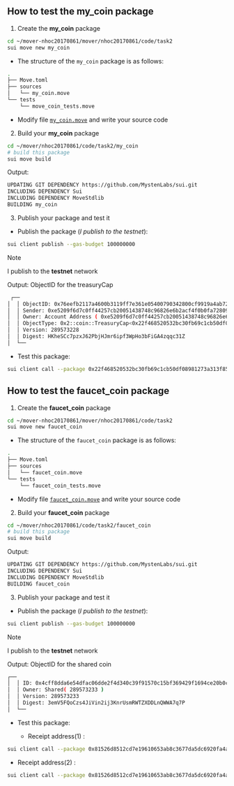 ## How to test the **my_coin** package

1. Create the **my_coin** package
```sh
cd ~/mover-nhoc20170861/mover/nhoc20170861/code/task2
sui move new my_coin
```
- The structure of the `my_coin` package is as follows:
```sh
.
├── Move.toml
├── sources
│   └── my_coin.move
└── tests
    └── move_coin_tests.move
```
- Modify file [`my_coin.move`](mover/nhoc20170861/code/task2/my_coin/sources/my_coin.move) and write your source code 

2. Build your **my_coin** package
```sh
cd ~/mover/nhoc20170861/code/task2/my_coin 
# build this package
sui move build
```

Output:
```sh
UPDATING GIT DEPENDENCY https://github.com/MystenLabs/sui.git
INCLUDING DEPENDENCY Sui
INCLUDING DEPENDENCY MoveStdlib
BUILDING my_coin
```

3. Publish your package and test it
- Publish the package (*I publish to the testnet*):
```sh
sui client publish --gas-budget 100000000
```
> [!NOTE]  
> I publish to the **testnet** network

Output: ObjectID for the treasuryCap
```sh
 ┌──                                                                                                                          │
│  │ ObjectID: 0x76eefb2117a4600b3119ff7e361e05400790342800cf9919a4ab721230cb02ef                                               │
│  │ Sender: 0xe5209f6d7c0ff44257cb20051438748c96826e6b2acf4f0b0fa7280923e96c9b                                                 │
│  │ Owner: Account Address ( 0xe5209f6d7c0ff44257cb20051438748c96826e6b2acf4f0b0fa7280923e96c9b )                              │
│  │ ObjectType: 0x2::coin::TreasuryCap<0x22f468520532bc30fb69c1cb50df08981273a313f8549e42e7b332f658b8bd47::my_coin::MY_COIN>   │
│  │ Version: 289573228                                                                                                         │
│  │ Digest: HKheSCc7pzxJ62PbjHJmr6ipf3WpHo3bFiGA4zqqc31Z                                                                       │
│  └──                                                
```
- Test this package:

```sh
sui client call --package 0x22f468520532bc30fb69c1cb50df08981273a313f8549e42e7b332f658b8bd47 --module my_coin --function mint_token --args 0x76eefb2117a4600b3119ff7e361e05400790342800cf9919a4ab721230cb02ef 10000 0xe5209f6d7c0ff44257cb20051438748c96826e6b2acf4f0b0fa7280923e96c9b
```


## How to test the **faucet_coin** package

1. Create the **faucet_coin** package
```sh
cd ~/mover-nhoc20170861/mover/nhoc20170861/code/task2
sui move new faucet_coin
```
- The structure of the `faucet_coin` package is as follows:
```sh
.
├── Move.toml
├── sources
│   └── faucet_coin.move
└── tests
    └── faucet_coin_tests.move
```
- Modify file [`faucet_coin.move`](mover/nhoc20170861/code/task2/faucet_coin/sources/faucet_coin.move) and write your source code 

2. Build your **faucet_coin** package
```sh
cd ~/mover/nhoc20170861/code/task2/faucet_coin 
# build this package
sui move build
```

Output:
```sh
UPDATING GIT DEPENDENCY https://github.com/MystenLabs/sui.git
INCLUDING DEPENDENCY Sui
INCLUDING DEPENDENCY MoveStdlib
BUILDING faucet_coin
```

3. Publish your package and test it
- Publish the package (*I publish to the testnet*):
```sh
sui client publish --gas-budget 100000000
```
> [!NOTE]  
> I publish to the **testnet** network

Output: ObjectID for the shared coin

```sh
┌──                                                                                              │
│  │ ID: 0x4cff8dda6e54dfac06dde2f4d340c39f91570c15bf369429f1694ce20b0c79db                         │
│  │ Owner: Shared( 289573233 )                                                                     │
│  │ Version: 289573233                                                                             │
│  │ Digest: 3emV5FQoCzs4JiVin2ij3KnrUsmRWTZXDDLnQWWA7q7P                                           │
│  └──                        
```
- Test this package:
  
  * Receipt address(1) :  
```sh
sui client call --package 0x81526d8512cd7e19610653ab8c3677da5dc6920fa4a168229d99d9f0cfddb658 --module faucet_coin --function mint_token --args 0x4cff8dda6e54dfac06dde2f4d340c39f91570c15bf369429f1694ce20b0c79db 10000 0x06944b1770e35c797fb2d488b066bef5c5c16b77a4ebfd900a9053e18b6e56a5
```

  * Receipt address(2) :  
```sh
sui client call --package 0x81526d8512cd7e19610653ab8c3677da5dc6920fa4a168229d99d9f0cfddb658 --module faucet_coin --function mint_token --args 0x4cff8dda6e54dfac06dde2f4d340c39f91570c15bf369429f1694ce20b0c79db 10000 0xe5209f6d7c0ff44257cb20051438748c96826e6b2acf4f0b0fa7280923e96c9b
```